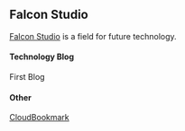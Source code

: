 ## Falcon Studio

[Falcon Studio](https://gitfalcon.github.io) is a field for future technology.

#### Technology Blog

First Blog

#### Other

[CloudBookmark](https://gitfalcon.github.io/CloudBookmark)
